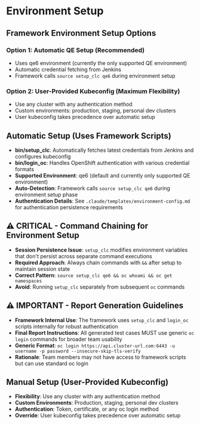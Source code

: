 # Environment Setup

## Framework Environment Setup Options

### Option 1: Automatic QE Setup (Recommended)
- Uses qe6 environment (currently the only supported QE environment)
- Automatic credential fetching from Jenkins
- Framework calls `source setup_clc qe6` during environment setup

### Option 2: User-Provided Kubeconfig (Maximum Flexibility)  
- Use any cluster with any authentication method
- Custom environments: production, staging, personal dev clusters
- User kubeconfig takes precedence over automatic setup

## Automatic Setup (Uses Framework Scripts)
- **bin/setup_clc**: Automatically fetches latest credentials from Jenkins and configures kubeconfig
- **bin/login_oc**: Handles OpenShift authentication with various credential formats  
- **Supported Environment**: qe6 (default and currently only supported QE environment)
- **Auto-Detection**: Framework calls `source setup_clc qe6` during environment setup phase
- **Authentication Details**: See `.claude/templates/environment-config.md` for authentication persistence requirements

## ⚠️ CRITICAL - Command Chaining for Environment Setup
- **Session Persistence Issue**: `setup_clc` modifies environment variables that don't persist across separate command executions
- **Required Approach**: Always chain commands with `&&` after setup to maintain session state
- **Correct Pattern**: `source setup_clc qe6 && oc whoami && oc get namespaces`
- **Avoid**: Running `setup_clc` separately from subsequent `oc` commands

## ⚠️ IMPORTANT - Report Generation Guidelines
- **Framework Internal Use**: The framework uses `setup_clc` and `login_oc` scripts internally for robust authentication
- **Final Report Instructions**: All generated test cases MUST use generic `oc login` commands for broader team usability
- **Generic Format**: `oc login https://api.cluster-url.com:6443 -u username -p password --insecure-skip-tls-verify`
- **Rationale**: Team members may not have access to framework scripts but can use standard oc login

## Manual Setup (User-Provided Kubeconfig)
- **Flexibility**: Use any cluster with any authentication method
- **Custom Environments**: Production, staging, personal dev clusters
- **Authentication**: Token, certificate, or any oc login method
- **Override**: User kubeconfig takes precedence over automatic setup